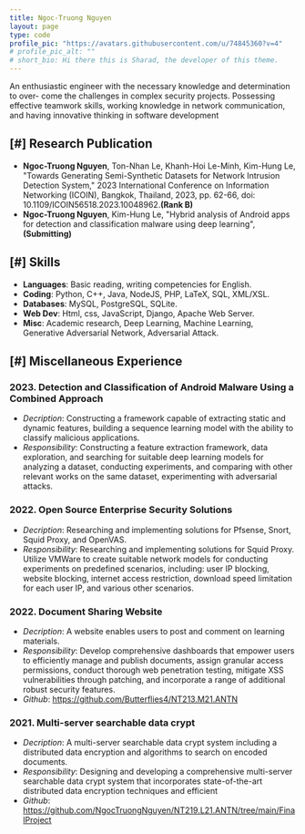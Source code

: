 ```yaml
---
title: Ngoc-Truong Nguyen
layout: page
type: code
profile_pic: "https://avatars.githubusercontent.com/u/74845360?v=4"
# profile_pic_alt: ""
# short_bio: Hi there this is Sharad, the developer of this theme.
---
```


An enthusiastic engineer with the necessary knowledge and determination to over-
come the challenges in complex security projects. Possessing effective teamwork skills, working knowledge in network communication, and having innovative thinking in
software development

## [#] Research Publication
- **Ngoc-Truong Nguyen**, Ton-Nhan Le, Khanh-Hoi Le-Minh, Kim-Hung Le, "Towards Generating Semi-Synthetic Datasets for Network Intrusion Detection System," 2023 International Conference on Information Networking (ICOIN), Bangkok, Thailand, 2023, pp. 62-66, doi: 10.1109/ICOIN56518.2023.10048962.**(Rank B)**
- **Ngoc-Truong Nguyen**, Kim-Hung Le, "Hybrid analysis of Android apps for detection and classification malware using deep learning", **(Submitting)**

## [#] Skills
- **Languages**: Basic reading, writing competencies for English.
- **Coding**: Python, C++, Java, NodeJS, PHP, LaTeX, SQL, XML/XSL.
- **Databases**: MySQL, PostgreSQL, SQLite.
- **Web Dev**: Html, css, JavaScript, Django, Apache Web Server.
- **Misc**: Academic research, Deep Learning, Machine Learning, Generative Adversarial Network, Adversarial Attack.

## [#] Miscellaneous Experience
<!-- \subrubric{Subject projects} -->
### 2023. Detection and Classification of Android Malware Using a Combined Approach
- *Decription*: Constructing a framework capable of extracting static and dynamic features, building a sequence learning model with the ability to classify malicious applications.
- *Responsibility*: Constructing a feature extraction framework, data exploration, and searching for suitable deep learning models for analyzing a dataset, conducting experiments, and comparing with other relevant works on the same dataset, experimenting with adversarial attacks.

### 2022. Open Source Enterprise Security Solutions
- *Decription*: Researching and implementing solutions for Pfsense, Snort, Squid Proxy, and OpenVAS.
- *Responsibility*: Researching and implementing solutions for Squid Proxy. Utilize VMWare to create suitable network models for conducting experiments on predefined scenarios, including: user IP blocking, website blocking, internet access restriction, download speed limitation for each user IP, and various other scenarios.

### 2022. Document Sharing Website
- *Decription*: A website enables users to post and comment on learning materials.
- *Responsibility*: Develop comprehensive dashboards that empower users to efficiently manage and publish documents, assign granular access permissions, conduct thorough web penetration testing, mitigate XSS vulnerabilities through patching, and incorporate a range of additional robust security features.
- *Github*: https://github.com/Butterflies4/NT213.M21.ANTN

### 2021. Multi-server searchable data crypt
- *Decription*: A multi-server searchable data crypt system including a distributed data encryption and algorithms to search on encoded documents.
- *Responsibility*: Designing and developing a comprehensive multi-server searchable data crypt system that incorporates state-of-the-art distributed data encryption techniques and efficient 
- *Github*: https://github.com/NgocTruongNguyen/NT219.L21.ANTN/tree/main/FinalProject